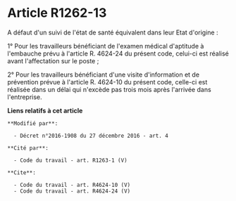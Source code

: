 # Article R1262-13

A défaut d'un suivi de l'état de santé équivalent dans leur Etat d'origine : 

1° Pour les travailleurs bénéficiant de l'examen médical d'aptitude à l'embauche prévu à l'article R. 4624-24 du présent
code, celui-ci est réalisé avant l'affectation sur le poste ; 

2° Pour les travailleurs bénéficiant d'une visite d'information et de prévention prévue à l'article R. 4624-10 du présent
code, celle-ci est réalisée dans un délai qui n'excède pas trois mois après l'arrivée dans l'entreprise.

**Liens relatifs à cet article**

	**Modifié par**:

	  - Décret n°2016-1908 du 27 décembre 2016 - art. 4

	**Cité par**:

	  - Code du travail - art. R1263-1 (V)

	**Cite**:

	  - Code du travail - art. R4624-10 (V)
	  - Code du travail - art. R4624-24 (V)

